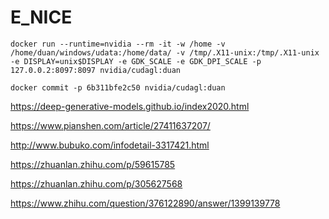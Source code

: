 # E_NICE

```shell
docker run --runtime=nvidia --rm -it -w /home -v /home/duan/windows/udata:/home/data/ -v /tmp/.X11-unix:/tmp/.X11-unix -e DISPLAY=unix$DISPLAY -e GDK_SCALE -e GDK_DPI_SCALE -p 127.0.0.2:8097:8097 nvidia/cudagl:duan

docker commit -p 6b311bfe2c50 nvidia/cudagl:duan
```



https://deep-generative-models.github.io/index2020.html

https://www.pianshen.com/article/27411637207/

http://www.bubuko.com/infodetail-3317421.html

https://zhuanlan.zhihu.com/p/59615785

https://zhuanlan.zhihu.com/p/305627568

https://www.zhihu.com/question/376122890/answer/1399139778